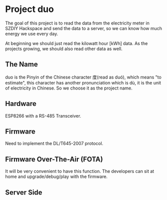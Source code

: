 # Project duo

The goal of this project is to read the data from the electricity meter in SZDIY Hackspace and send the data to a server, so we can know how much energy we use every day.

At beginning we should just read the kilowatt hour [kWh] data. As the projects growing, we should also read other data as well.

## The Name

duo is the Pinyin of the Chinese character 度(read as duó), which means "to estimate", this character has another pronunciation which is dù, it is the unit of electricity in Chinese. So we choose it as the project name.

## Hardware

ESP8266 with a RS-485 Transceiver.

## Firmware

Need to implement the DL/T645-2007 protocol.

## Firmware Over-The-Air (FOTA)

It will be very convenient to have this function. The developers can sit at home and upgrade/debug/play with the firmware.

## Server Side
